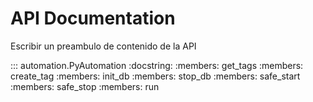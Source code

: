 # API Documentation

Escribir un preambulo de contenido de la API

::: automation.PyAutomation
    :docstring:
    :members: get_tags
    :members: create_tag
    :members: init_db
    :members: stop_db
    :members: safe_start
    :members: safe_stop
    :members: run

